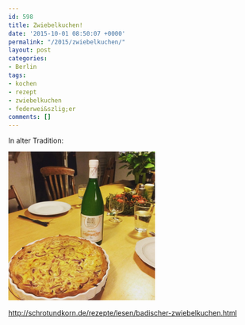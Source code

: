 ```yaml
---
id: 598
title: Zwiebelkuchen!
date: '2015-10-01 08:50:07 +0000'
permalink: "/2015/zwiebelkuchen/"
layout: post
categories:
- Berlin
tags:
- kochen
- rezept
- zwiebelkuchen
- federwei&szlig;er
comments: []
---
```

In alter Tradition:

![Screen Shot 2015-10-01 at 09.49.21](/files/2015/10/Screen-Shot-2015-10-01-at-09.49.21-296x300.png)

<http://schrotundkorn.de/rezepte/lesen/badischer-zwiebelkuchen.html>